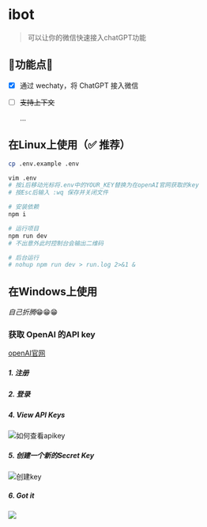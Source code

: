 # ibot



> 可以让你的微信快速接入chatGPT功能

## 🙌功能点🙌

- [x] 通过 wechaty，将 ChatGPT 接入微信

- [ ] <del>支持上下文</del>

  ...

## 在Linux上使用（✅ 推荐）

```sh
cp .env.example .env

vim .env
# 按i后移动光标将.env中的YOUR_KEY替换为在openAI官网获取的key
# 按Esc后输入 :wq 保存并关闭文件

# 安装依赖
npm i

# 运行项目
npm run dev
# 不出意外此时控制台会输出二维码

# 后台运行
# nohup npm run dev > run.log 2>&1 &
```





## 在Windows上使用

*自己折腾*😁😁😁



### 获取 OpenAI 的API key

[openAI官网](https://beta.openai.com/)

##### 1. 注册

##### 2. 登录

##### 4. View API Keys

![如何查看apikey](/assets/img/Snipaste_2022-12-12_20-30-06.png)

##### 5. 创建一个新的Secret Key

![创建key](/assets/img/Snipaste_2022-12-12_20-31-10.png)

##### 6. Got it

![](/assets/img/Snipaste_2022-12-12_20-34-54.png)

